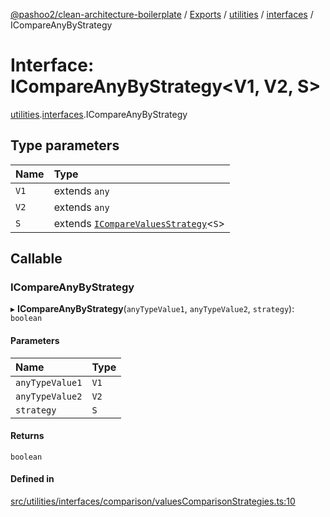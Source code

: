 [@pashoo2/clean-architecture-boilerplate](../README.md) / [Exports](../modules.md) / [utilities](../modules/utilities.md) / [interfaces](../modules/utilities.interfaces.md) / ICompareAnyByStrategy

# Interface: ICompareAnyByStrategy<V1, V2, S\>

[utilities](../modules/utilities.md).[interfaces](../modules/utilities.interfaces.md).ICompareAnyByStrategy

## Type parameters

| Name | Type |
| :------ | :------ |
| `V1` | extends `any` |
| `V2` | extends `any` |
| `S` | extends [`ICompareValuesStrategy`](utilities.interfaces.icomparevaluesstrategy.md)<`S`\> |

## Callable

### ICompareAnyByStrategy

▸ **ICompareAnyByStrategy**(`anyTypeValue1`, `anyTypeValue2`, `strategy`): `boolean`

#### Parameters

| Name | Type |
| :------ | :------ |
| `anyTypeValue1` | `V1` |
| `anyTypeValue2` | `V2` |
| `strategy` | `S` |

#### Returns

`boolean`

#### Defined in

[src/utilities/interfaces/comparison/valuesComparisonStrategies.ts:10](https://github.com/pashoo2/clean-architecture-boilerplate/blob/914ff8c/src/utilities/interfaces/comparison/valuesComparisonStrategies.ts#L10)
